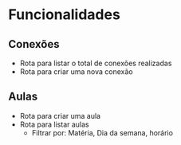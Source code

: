 # Funcionalidades

## Conexões
- Rota para listar o total de conexões realizadas
- Rota para criar uma nova conexão

## Aulas
- Rota para criar uma aula
- Rota para listar aulas
    - Filtrar por:
        Matéria,
        Dia da semana,
        horário
    